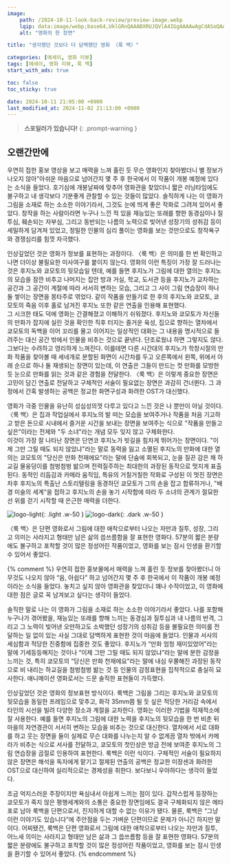 ```yaml
---
image:
    path: /2024-10-11-look-back-review/preview-image.webp
    lqip: data:image/webp;base64,UklGRnQAAABXRUJQVlA4IGgAAAAwAgCdASoQAAgAAUAmJaQAEPP8QEPXTNu5AAD+9Qcw3v7KZ/pY3acT8f4/7qf/oLZO/jvuLEs8lt/9/r2JteAvrcFbM0DMSuwaKUzXwCs+LUCQWZ/8bKmn0xqX2c0Bcfh0miQL4cAAAA==
    alt: "영화의 한 장면"

title: "생각했던 것보다 더 담백했던 영화 〈룩 백〉"

categories: [에세이, 영화 리뷰]
tags: [에세이, 영화 리뷰, 룩 백]
start_with_ads: true

toc: false
toc_sticky: true

date: 2024-10-11 21:05:00 +0900
last_modified_at: 2024-11-02 21:13:00 +0900
---
```


> **스포일러가 있습니다!**
{: .prompt-warning }

## **오랜간만에**

우연히 접한 홍보 영상을 보고 매력을 느껴 홀린 듯 무슨 영화인지 찾아봤더니 별 정보가 나오지 않아"아쉬운 마음으로 넘어간지 몇 주 후 한국에서 이 작품이 개봉 예정에 있다는 소식을 들었다. 호기심에 개봉날짜에 맞추어 영화관을 찾았더니 짧은 러닝타임에도 불구하고 내 생각보다 기분좋게 관찰할 수 있는 것들이 많았다.
솔직하게 나는 이 영화가 그림을 소재로 하는 소소한 이야기라서, 그것도 눈에 띄게 좋은 작화로 그려져 있어서 좋았다. 창작을 하는 사람이라면 누구나 느낀 적 있을 재능있는 또래를 향한 동경심이나 질투심, 훼손되는 자부심, 그리고 동반되는 나름의 노력으로 빚어낸 성장기의 성취감 등이 세밀하게 담겨져 있었고, 정밀한 인물의 심리 풀이는 영화를 보는 것만으로도 창작욕구와 경쟁심리를 힘껏 자극했다.

인상깊었던 것은 영화가 정보를 표현하는 과정이다. 〈룩 백〉은 의미를 한 번 확인하고 나면 더이상 불필요한 미사여구를 붙이지 않는다. 영화의 이런 특징이 가장 잘 드러나는 것은 후지노와 쿄모토의 뒷모습일 텐데, 예를 들면 후지노가 그림에 대한 열의는 후지노의 모습을 잠깐 비추고 나머지는 집안 방과 거실, 학교, 도서관 등을 후지노가 교차하는 공간과 그 공간이 계절에 따라 서서히 변하는 모습, 그리고 그 사이 그림 연습장이 하나 둘 쌓이는 장면을 몽타주로 엮었다. 같이 작품을 만들기로 한 후의 후지노와 쿄모토, 쿄모토의 죽음 이후 홀로 남겨진 후지노 또한 같은 연출을 인용해 표현했다.  
그 시크한 태도 덕에 영화는 간결해졌고 이해하기 쉬워졌다. 후지노와 쿄모토가 자신들의 만화가 잡지에 실린 것을 확인한 직후 터지는 즐거운 육성, 집으로 향하는 열차에서 쿄모토의 독백을 이어 꼬리를 물고 이어지는 일상적인 대화는 그 내용을 명시적으로 들려주는 대신 공간 밖에서 인물을 비추는 것으로 끝낸다. 단조로웠냐 하면 그렇지도 않다. 그보다는 수려하고 영리하게 느껴진다. 이를테면 다른 시간대의 후지노가 학창시절의 만화 작품을 찾아볼 때 세네개로 분할된 화면이 시간차를 두고 오른쪽에서 왼쪽, 위에서 아래 순으로 하나 둘 재생되는 장면이 있는데, 이 연출은 그들이 만드는 컷 만화를 모방한 듯 눈으로 만화를 읽는 것과 같은 경험을 전달한다. 〈룩 백〉은 이렇게 중요한 장면은 고민이 담긴 연출로 전달하고 구체적인 서술이 필요없는 장면은 과감히 건너뛴다. 그 과정에서 간혹 발생하는 공백은 정교한 화면구성과 화려한 OST가 대신했다.

영화가 극중 인물을 유난히 성심성의껏 다루고 있다고 느낀 것은 나 뿐만이 아닐 것이다. 〈룩 백〉은 집과 작업실에서 후지노의 발 떠는 모습을 보여주거나 작품을 처음 기고하고 받은 돈으로 시내에서 즐거운 시간을 보내는 장면을 보여주는 식으로 "작품을 만들고 싶은"이라는 전제와 "두 소녀"라는 개념 모두 잊지 않고 구체화한다.  
이것이 가장 잘 나타난 장면은 단연코 후지노가 빗길을 힘차게 뛰어가는 장면이다. "이제 그만 그릴 때도 되지 않았냐"라는 말로 동력을 잃고 소멸된 후지노의 만화에 대한 열의는 쿄모토의 "당신은 만화 천재에요"라는 말에 단숨에 회복되고, 눈을 질끈 감은 채 하교길 물웅덩이를 첨벙첨벙 밞으며 전력질주하는 최대한의 과장된 동작으로 멋지게 표출된다. 동적인 리듬감과 카메라 움직임, 특유의 거칠거칠한 작화로 구성된 이 멋진 장면은 차후 후지노의 특출난 스토리텔링을 동경하던 쿄모토가 그의 손을 잡고 합류하거나, "배경 미술의 세계"을 접하고 후지노의 손을 놓기 시작함에 따라 두 소녀의 관계가 절묘한 선 위를 걷기 시작할 때 은근한 매력을 더한다.

![logo-light](/2024-10-11-look-back-review/logo-light.webp){: .light .w-50 }
![logo-dark](/2024-10-11-look-back-review/logo-dark.webp){: .dark .w-50 }

〈룩 백〉은 단편 영화로서 그림에 대한 애착으로부터 나오는 자만과 질투, 성장, 그리고 의미는 사라지고 형태만 남은 삶의 씁쓰름함을 잘 표현한 영화다. 57분의 짧은 분량에도 불구하고 포착할 것이 많은 정성어린 작품이었고, 영화를 보는 잠시 인생을 환기할 수 있어서 좋았다.

{% comment %}
우연히 접한 홍보물에서 매력을 느껴 홀린 듯 정보를 찾아봤더니 아무것도 나오지 않아 “음, 아쉽다” 하고 넘어간지 몇 주 후 한국에서 이 작품이 개봉 예정이라는 소식을 들었다. 놓치고 싶지 않아 영화관을 찾았더니 꽤나 수작이었고, 이 영화에 대한 점은 글로 꼭 남겨보고 싶다는 생각이 들었다.

솔직한 말로 나는 이 영화가 그림을 소재로 하는 소소한 이야기라서 좋았다. 나를 포함해 누구나가 겪어봤을, 재능있는 또래를 향해 느끼는 동경심과 질투심과 내 나름의 반격, 그리고 그 노력이 빚어낸 오만하고도 소박했던 성장기의 성취감 등을 불필요한 의미를 전달하는 일 없이 있는 사실 그대로 담백하게 표현한 것이 마음에 들었다.
인물과 서사의 세심함과 적당한 진중함에 집중한 것도 좋았다. 후지노가 “만화 엄청 재미있었어”라는 말에 기세등등해지는 것이나 “이제 그만 그릴 때도 되지 않았냐”라는 말에 분한 감정을 느끼는 것, 특히 쿄모토의 “당신은 만화 천재에요”라는 말에 내심 우쭐해진 과장된 동작으로 비 내리는 하교길을 첨벙첨벙 밞는 것 등 인물의 감정표현을 집착적으로 충실히 묘사한다. 애니메이션 영화로서는 드문 솔직한 표현들이 가득했다.

인상깊었던 것은 영화의 정보표현 방식이다. 룩백은 그림을 그리는 후지노와 쿄모토의 뒷모습을 동일한 프레임으로 맞추고, 화각 35mm쯤 될 듯 싶은 적당한 거리감 속에서 타인의 시선을 빌려 다양한 장소과 계절을 교차한다.
영화는 이러한 기법을 적재적소에 잘 사용한다. 예를 들면 후지노의 그림에 대한 노력을 후지노의 뒷모습을 한 번 비춘 뒤 마을의 자연경관이 서서히 변하는 모습을 비추는 것으로 대신한다. 열차에서 서로 대화를 하고 웃는 장면을 둘이 실제로 무슨 대화를 나누는지 알 수 없게끔 열차 밖에서 카메라가 비추는 식으로 서사를 전달하고, 쿄모토의 첫인상은 방금 전에 보여준 후지노의 그림 연습장을 곱절로 인용하여 표현한다. 룩백은 이런 식이다. 구체적인 서술이 필요하지 않은 장면은 해석을 독자에게 맡기고 절제된 연출의 공백은 정교한 미장센과 화려한 OST으로 대신하여 실리적으로는 경제성을 취한다. 보다보니 우아하다는 생각이 들었다.

조금 억지스러운 주장이지만 욕심내서 아쉽게 느끼는 점이 있다. 갑작스럽게 등장하는 쿄모토가 죽지 않은 평행세계와의 소통은 중요한 장면임에도 결국 구체화되지 않은 메타포로 남아 룩백을 단편으로서, 진지하게 대할 수 없는 이유가 됐다. 물론, 룩백은 “그냥 이런 이야기도 있습니다”에 주안점을 두는 가벼운 단편이므로 문제가 아니긴 하지만 말이다.
어찌됐건, 룩백은 단편 영화로서 그림에 대한 애착으로부터 나오는 자만과 질투, 어느새 의미는 사라지고 형태만 남은 삶과 그 씁쓰름함 등을 잘 표현한 영화다. 57분의 짧은 분량에도 불구하고 포착할 것이 많은 정성어린 작품이었고, 영화를 보는 잠시 인생을 환기할 수 있어서 좋았다.
{% endcomment %}

<script type="application/ld+json">
{
  "@context": "https://schema.org",
  "@type": "Movie",
  "name": "룩백",
  "actor": [
    {
      "@type": "Person",
      "name": "카와이 유미"
    },
    {
      "@type": "Person",
      "name": "요시다 미즈키"
    }
  ],
  "director": {
    "@type": "Person",
    "name": "오시야마 키요타카"
  },
  "image": {
    "@type": "ImageObject",
    "url": "https://cdn.jsdelivr.net/gh/hyngng/hyngng.github.io.resources@master/2024-10-09-look-back-review/main-poster.webp",
     "width": "700",
    "height": "500"
  }
}
</script>